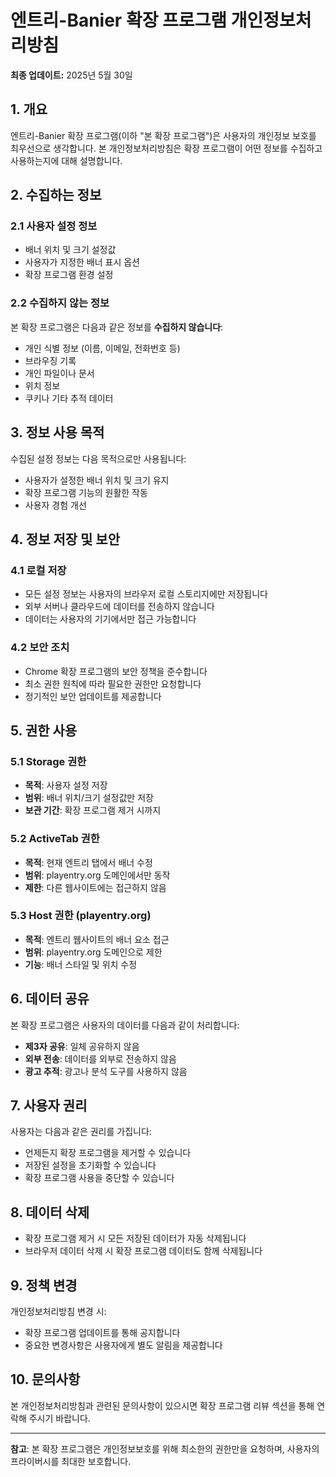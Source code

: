 # 엔트리-Banier 확장 프로그램 개인정보처리방침

**최종 업데이트:** 2025년 5월 30일

## 1. 개요

엔트리-Banier 확장 프로그램(이하 "본 확장 프로그램")은 사용자의 개인정보 보호를 최우선으로 생각합니다. 본 개인정보처리방침은 확장 프로그램이 어떤 정보를 수집하고 사용하는지에 대해 설명합니다.

## 2. 수집하는 정보

### 2.1 사용자 설정 정보
- 배너 위치 및 크기 설정값
- 사용자가 지정한 배너 표시 옵션
- 확장 프로그램 환경 설정

### 2.2 수집하지 않는 정보
본 확장 프로그램은 다음과 같은 정보를 **수집하지 않습니다**:
- 개인 식별 정보 (이름, 이메일, 전화번호 등)
- 브라우징 기록
- 개인 파일이나 문서
- 위치 정보
- 쿠키나 기타 추적 데이터

## 3. 정보 사용 목적

수집된 설정 정보는 다음 목적으로만 사용됩니다:
- 사용자가 설정한 배너 위치 및 크기 유지
- 확장 프로그램 기능의 원활한 작동
- 사용자 경험 개선

## 4. 정보 저장 및 보안

### 4.1 로컬 저장
- 모든 설정 정보는 사용자의 브라우저 로컬 스토리지에만 저장됩니다
- 외부 서버나 클라우드에 데이터를 전송하지 않습니다
- 데이터는 사용자의 기기에서만 접근 가능합니다

### 4.2 보안 조치
- Chrome 확장 프로그램의 보안 정책을 준수합니다
- 최소 권한 원칙에 따라 필요한 권한만 요청합니다
- 정기적인 보안 업데이트를 제공합니다

## 5. 권한 사용

### 5.1 Storage 권한
- **목적**: 사용자 설정 저장
- **범위**: 배너 위치/크기 설정값만 저장
- **보관 기간**: 확장 프로그램 제거 시까지

### 5.2 ActiveTab 권한
- **목적**: 현재 엔트리 탭에서 배너 수정
- **범위**: playentry.org 도메인에서만 동작
- **제한**: 다른 웹사이트에는 접근하지 않음

### 5.3 Host 권한 (playentry.org)
- **목적**: 엔트리 웹사이트의 배너 요소 접근
- **범위**: playentry.org 도메인으로 제한
- **기능**: 배너 스타일 및 위치 수정

## 6. 데이터 공유

본 확장 프로그램은 사용자의 데이터를 다음과 같이 처리합니다:
- **제3자 공유**: 일체 공유하지 않음
- **외부 전송**: 데이터를 외부로 전송하지 않음
- **광고 추적**: 광고나 분석 도구를 사용하지 않음

## 7. 사용자 권리

사용자는 다음과 같은 권리를 가집니다:
- 언제든지 확장 프로그램을 제거할 수 있습니다
- 저장된 설정을 초기화할 수 있습니다
- 확장 프로그램 사용을 중단할 수 있습니다

## 8. 데이터 삭제

- 확장 프로그램 제거 시 모든 저장된 데이터가 자동 삭제됩니다
- 브라우저 데이터 삭제 시 확장 프로그램 데이터도 함께 삭제됩니다

## 9. 정책 변경

개인정보처리방침 변경 시:
- 확장 프로그램 업데이트를 통해 공지합니다
- 중요한 변경사항은 사용자에게 별도 알림을 제공합니다

## 10. 문의사항

본 개인정보처리방침과 관련된 문의사항이 있으시면 확장 프로그램 리뷰 섹션을 통해 연락해 주시기 바랍니다.

---

**참고**: 본 확장 프로그램은 개인정보보호를 위해 최소한의 권한만을 요청하며, 사용자의 프라이버시를 최대한 보호합니다.
